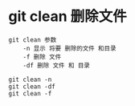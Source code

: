 # git clean 删除文件
```
git clean 参数 
	-n 显示 将要 删除的文件 和目录 
	-f 删除 文件
	-df 删除 文件 和 目录

git clean -n
git clean -df
git clean -f

```